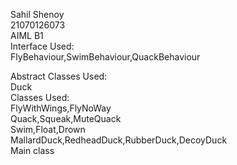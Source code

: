 Sahil Shenoy</br>
21070126073</br>
AIML B1</br>
Interface Used:</br>
FlyBehaviour,SwimBehaviour,QuackBehaviour</br>

Abstract Classes Used:</br>
Duck</br>
Classes Used:</br>
FlyWithWings,FlyNoWay</br>
Quack,Squeak,MuteQuack</br>
Swim,Float,Drown</br>
MallardDuck,RedheadDuck,RubberDuck,DecoyDuck</br>
Main class

